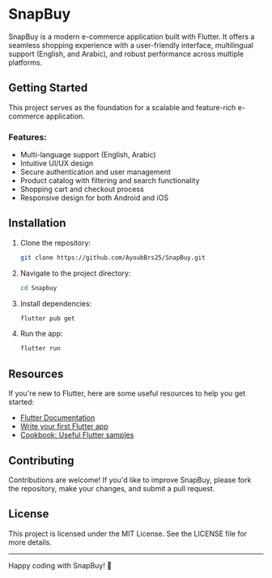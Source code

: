 # SnapBuy

SnapBuy is a modern e-commerce application built with Flutter. It offers a seamless shopping experience with a user-friendly interface, multilingual support (English, and Arabic), and robust performance across multiple platforms.

## Getting Started

This project serves as the foundation for a scalable and feature-rich e-commerce application.

### Features:

- Multi-language support (English, Arabic)
- Intuitive UI/UX design
- Secure authentication and user management
- Product catalog with filtering and search functionality
- Shopping cart and checkout process
- Responsive design for both Android and iOS

## Installation

1. Clone the repository:
   ```sh
   git clone https://github.com/AyoubBrs25/SnapBuy.git
   ```
2. Navigate to the project directory:
   ```sh
   cd Snapbuy
   ```
3. Install dependencies:
   ```sh
   flutter pub get
   ```
4. Run the app:
   ```sh
   flutter run
   ```

## Resources

If you're new to Flutter, here are some useful resources to help you get started:

- [Flutter Documentation](https://docs.flutter.dev/)
- [Write your first Flutter app](https://docs.flutter.dev/get-started/codelab)
- [Cookbook: Useful Flutter samples](https://docs.flutter.dev/cookbook)

## Contributing

Contributions are welcome! If you'd like to improve SnapBuy, please fork the repository, make your changes, and submit a pull request.

## License

This project is licensed under the MIT License. See the LICENSE file for more details.

---

Happy coding with SnapBuy! 🚀

